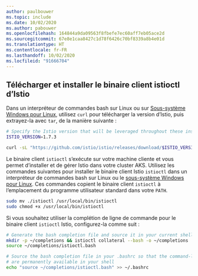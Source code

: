 ```yaml
---
author: paulbouwer
ms.topic: include
ms.date: 10/02/2020
ms.author: pabouwer
ms.openlocfilehash: 164844a9da09563f8fbefe7ec60aff7eb05ace2d
ms.sourcegitcommit: 67e8e1caa8427c1d78f6426c70bf8339a8b4e01d
ms.translationtype: HT
ms.contentlocale: fr-FR
ms.lasthandoff: 10/02/2020
ms.locfileid: "91666704"
---
```

## <a name="download-and-install-the-istio-istioctl-client-binary"></a>Télécharger et installer le binaire client istioctl d’Istio

Dans un interpréteur de commandes bash sur Linux ou sur [Sous-système Windows pour Linux][install-wsl], utilisez `curl` pour télécharger la version d’Istio, puis extrayez-la avec `tar`, de la manière suivante :

```bash
# Specify the Istio version that will be leveraged throughout these instructions
ISTIO_VERSION=1.7.3

curl -sL "https://github.com/istio/istio/releases/download/$ISTIO_VERSION/istioctl-$ISTIO_VERSION-linux-amd64.tar.gz" | tar xz
```

Le binaire client `istioctl` s’exécute sur votre machine cliente et vous permet d’installer et de gérer Istio dans votre cluster AKS. Utilisez les commandes suivantes pour installer le binaire client Istio `istioctl` dans un interpréteur de commandes bash sur Linux ou le [sous-système Windows pour Linux][install-wsl]. Ces commandes copient le binaire client `istioctl` à l’emplacement du programme utilisateur standard dans votre `PATH`.

```bash
sudo mv ./istioctl /usr/local/bin/istioctl
sudo chmod +x /usr/local/bin/istioctl
```

Si vous souhaitez utiliser la complétion de ligne de commande pour le binaire client `istioctl` Istio, configurez-la comme suit :

```bash
# Generate the bash completion file and source it in your current shell
mkdir -p ~/completions && istioctl collateral --bash -o ~/completions
source ~/completions/istioctl.bash

# Source the bash completion file in your .bashrc so that the command-line completions
# are permanently available in your shell
echo "source ~/completions/istioctl.bash" >> ~/.bashrc
```

<!-- LINKS - external -->
[install-wsl]: /windows/wsl/install-win10

